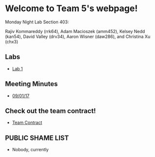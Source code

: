 # Welcome to Team 5's webpage!

Monday Night Lab Section 403:

Rajiv Kommareddy (rrk64), Adam Macioszek (amm452), Kelsey Nedd (kan54), David Valley (drv34), Aaron Wisner (daw286), and Christina Xu (chx3)

## Labs

* [Lab 1](Lab1page.md)

## Meeting Minutes
* [09/01/17](Minutes_Week_1.pdf)

## Check out the team contract!
* [Team Contract](ece3400teamcontract.pdf)

## PUBLIC SHAME LIST
* Nobody, currently
